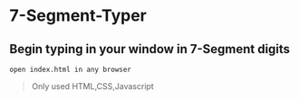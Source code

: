 # 7-Segment-Typer
## Begin typing in your window in 7-Segment digits
``` 
open index.html in any browser
```
>Only used HTML,CSS,Javascript
